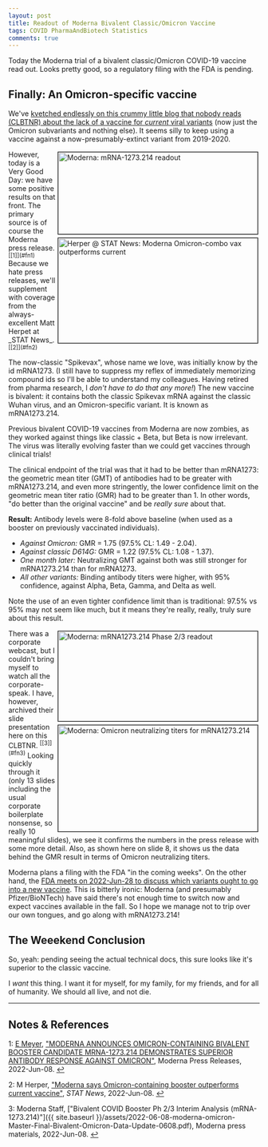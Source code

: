 ```yaml
---
layout: post
title: Readout of Moderna Bivalent Classic/Omicron Vaccine
tags: COVID PharmaAndBiotech Statistics
comments: true
---
```


Today the Moderna trial of a bivalent classic/Omicron COVID-19 vaccine read out.  Looks
pretty good, so a regulatory filing with the FDA is pending.  


## Finally: An Omicron-specific vaccine  

We've
[kvetched endlessly on this crummy little blog that nobody reads (CLBTNR) about the lack of a vaccine for _current_ viral variants](https://www.someweekendreading.blog/moderna-2022-q1-earnings-call/)
(now just the Omicron subvariants and nothing else).  It seems silly to keep using a vaccine against
a now-presumably-extinct variant from 2019-2020.  

<img src="{{ site.baseurl }}/images/2022-06-08-moderna-omicron-moderna-1.jpg" width="400" height="164" alt="Moderna: mRNA-1273.214 readout" title="Moderna: mRNA-1273.214 readout" style="float: right; margin: 3px 3px 3px 3px; border: 1px solid #000000;">
<img src="{{ site.baseurl }}/images/2022-06-08-moderna-omicron-stat-1.jpg" width="400" height="210" alt="Herper @ STAT News: Moderna Omicron-combo vax outperforms current" title="Herper @ STAT News: Moderna Omicron-combo vax outperforms current" style="float: right; margin: 3px 3px 3px 3px; border: 1px solid #000000;">
However, today is a Very Good Day: we have some positive results on that front.  The
primary source is of course the Moderna press release. <sup id="fn1a">[[1]](#fn1)</sup>
Because we hate press releases, we'll supplement with coverage from the always-excellent 
Matt Herpet at _STAT News_. <sup id="fn2a">[[2]](#fn2)</sup>  

The now-classic "Spikevax", whose name we love, was initially know by the id mRNA1273.  (I
still have to suppress my reflex of immediately memorizing compound ids so I'll be able to
understand my colleagues.  Having retired from pharma research, I _don't have to do that
any more!_) The new vaccine is bivalent: it contains both the classic Spikevax mRNA
against the classic Wuhan virus, and an Omicron-specific variant.  It is known as
mRNA1273.214.  

Previous bivalent COVID-19 vaccines from Moderna are now zombies, as they worked against
things like classic + Beta, but Beta is now irrelevant.  The virus was literally evolving
faster than we could get vaccines through clinical trials!  

The clinical endpoint of the trial was that it had to be better than mRNA1273: the
geometric mean titer (GMT) of antibodies had to be greater with mRNA1273.214, and even
more stringently, the lower confidence limit on the geometric mean titer ratio (GMR) had
to be greater than 1.  In other words, "do better than the original vaccine" and be 
_really sure_ about that.  

__Result:__ Antibody levels were 8-fold above baseline (when used as a booster on
previously vaccinated individuals).  
- _Against Omicron:_  GMR = 1.75 (97.5% CL: 1.49 - 2.04).  
- _Against classic D614G:_ GMR = 1.22 (97.5% CL: 1.08 - 1.37).  
- _One month later:_ Neutralizing GMT against both was still stronger for mRNA1273.214
  than for mRNA1273.  
- _All other variants:_ Binding antibody titers were higher, with 95% confidence, against
  Alpha, Beta, Gamma, and Delta as well.  

Note the use of an even tighter confidence limit than is traditional: 97.5% vs 95% may
not seem like much, but it means they're really, really, truly sure about this result.  

<img src="{{ site.baseurl }}/images/2022-06-08-moderna-omicron-moderna-2.jpg" width="400" height="180" alt="Moderna: mRNA1273.214 Phase 2/3 readout" title="Moderna: mRNA1273.214 Phase 2/3 readout" style="float: right; margin: 3px 3px 3px 3px; border: 1px solid #000000;">
<a href="{{ site.baseurl }}/images/2022-06-08-moderna-omicron-moderna-3.jpg"><img src="{{ site.baseurl }}/images/2022-06-08-moderna-omicron-moderna-3-thumb.jpg" width="400" height="213" alt="Moderna: Omicron neutralizing titers for mRNA1273.214" title="Moderna: Omicron neutralizing titers for mRNA1273.214" style="float: right; margin: 3px 3px 3px 3px; border: 1px solid #000000;"></a>
There was a corporate webcast, but I couldn't bring myself to watch all the
corporate-speak.  I have, however, archived their slide presentation here on this 
CLBTNR. <sup id="fn3a">[[3]](#fn3)</sup>  Looking quickly through it (only 13 slides
including the usual corporate boilerplate nonsense, so really 10 meaningful slides), we
see it confirms the numbers in the press release with some more detail.  Also, as shown
here on slide 8, it shows us the data behind the GMR result in terms of Omicron
neutralizing titers.

Moderna plans a filing with the FDA "in the coming weeks".  On the other hand, the
[FDA meets on 2022-Jun-28 to discuss which variants ought to go into a new vaccine](https://www.someweekendreading.blog/upcoming-vrbpac/).
This is bitterly ironic: Moderna (and presumably Pfizer/BioNTech) have said there's not
enough time to switch now and expect vaccines available in the fall.  So I hope we
manage not to trip over our own tongues, and go along with mRNA1273.214!  

## The Weeekend Conclusion  

So, yeah: pending seeing the actual technical docs, this sure looks like it's superior to
the classic vaccine.  

I _want_ this thing.  I want it for myself, for my family, for my friends, and for all of
humanity.  We should all live, and not die.  

---

## Notes &amp; References  

<!--
<sup id="fn1a">[[1]](#fn1)</sup>

<a id="fn1">1</a>: ***, ["***"](***), *** [↩](#fn1a)  

<a href="{{ site.baseurl }}/images/***">
  <img src="{{ site.baseurl }}/images/***" width="400" height="***" alt="***" title="***" style="float: right; margin: 3px 3px 3px 3px; border: 1px solid #000000;">
</a>

<iframe width="400" height="224" src="***" allow="accelerometer; encrypted-media; gyroscope; picture-in-picture" allowfullscreen style="float: right; margin: 3px 3px 3px 3px; border: 1px solid #000000;"></iframe>
-->

<a id="fn1">1</a>: [E Meyer](mailto:Elise.Meyer@modernatx.com), ["MODERNA ANNOUNCES OMICRON-CONTAINING BIVALENT BOOSTER CANDIDATE MRNA-1273.214 DEMONSTRATES SUPERIOR ANTIBODY RESPONSE AGAINST OMICRON"](https://investors.modernatx.com/news/news-details/2022/Moderna-Announces-Omicron-Containing-Bivalent-Booster-Candidate-mRNA-1273.214-Demonstrates-Superior-Antibody-Response-Against-Omicron/default.aspx), Moderna Press Releases, 2022-Jun-08. [↩](#fn1a)  

<a id="fn2">2</a>: M Herper, ["Moderna says Omicron-containing booster outperforms current vaccine"](https://www.statnews.com/2022/06/08/moderna-says-omicron-containing-booster-outperforms-current-vaccine/), _STAT News_, 2022-Jun-08. [↩](#fn2a)  

<a id="fn3">3</a>: Moderna Staff, ["Bivalent COVID Booster Ph 2/3 Interim Analysis (mRNA-1273.214)"]({{ site.baseurl }}/assets/2022-06-08-moderna-omicron-Master-Final-Bivalent-Omicron-Data-Update-0608.pdf), Moderna press materials, 2022-Jun-08. [↩](#fn3a)  
